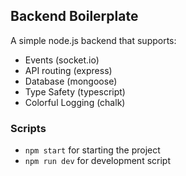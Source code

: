 ## Backend Boilerplate 

A simple node.js backend that supports:

- Events (socket.io)
- API routing (express)
- Database (mongoose)
- Type Safety (typescript)
- Colorful Logging (chalk)

### Scripts

- `npm start` for starting the project
- `npm run dev` for development script